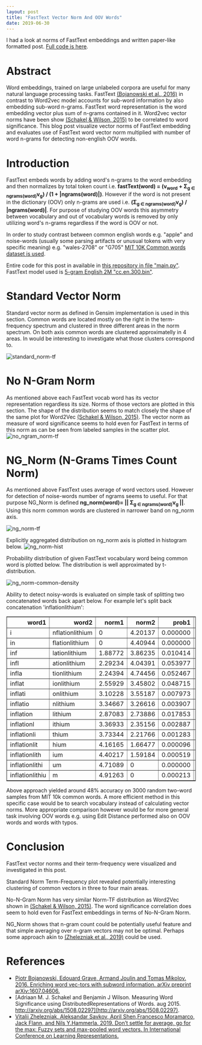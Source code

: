 ```yaml
---
layout: post
title: "FastText Vector Norm And OOV Words"
date: 2019-06-30
---
```


I had a look at norms of FastText embeddings and written paper-like formatted post. [Full code is here](https://github.com/vackosar/fasttext-vector-norms-and-oov-words/blob/master/README.md).

# Abstract

Word embeddings, trained on large unlabeled corpora are useful for many natural language processing tasks. FastText [(Bojanowski et al., 2016)](https://arxiv.org/abs/1607.04606) in contrast to Word2vec model accounts for sub-word information by also embedding sub-word n-grams. FastText word representation is the word embedding vector plus sum of n-grams contained in it.
Word2vec vector norms have been show [(Schakel & Wilson, 2015)](http://arxiv.org/abs/1508.02297) to be correlated to word significance. This blog post visualize vector norms of FastText embedding and evaluates use of FastText word vector norm multiplied with number of word n-grams for detecting non-english OOV words.

# Introduction

FastText embeds words by adding word's n-grams to the word embedding and then normalizes by total token count i.e. <b>fastText(word)<sub></sub> = (v<sub>word</sub> + &Sigma;<sub>g &in; ngrams(word)</sub>v<sub>g</sub>) / (1 + |ngrams(word)|)</b>. However if the word is not present in the dictionary (OOV) only n-grams are used i.e. <b>(&Sigma;<sub>g &in; ngrams(word)</sub>v<sub>g</sub>) / |ngrams(word)|</b>. For purpose of studying OOV words this asymmetry between vocabulary and out of vocabulary words is removed by only utilizing word's n-grams regardless if the word is OOV or not.

In order to study contrast between common english words e.g. "apple" and noise-words (usually some parsing artifacts or unusual tokens with very specific meaning) e.g. "wales-2708" or "G705" [MIT 10K Common words dataset is used](https://www.mit.edu/~ecprice/wordlist.10000).

Entire code for this post in available in [this repository in file "main.py"](https://github.com/vackosar/fasttext-vector-norms-and-oov-words/blob/master/main.py). FastText model used is [5-gram English 2M "cc.en.300.bin"](https://dl.fbaipublicfiles.com/fasttext/vectors-crawl/cc.en.300.bin.gz).

# Standard Vector Norm

Standard vector norm as defined in Gensim implementation is used in this section. Common words are located mostly on the right in the term-frequency spectrum and clustered in three different areas in the norm spectrum. On both axis common words are clustered approximatelly in 4 areas. In would be interesting to investigate what those clusters correspond to.

![standard_norm-tf](https://raw.githubusercontent.com/vackosar/fasttext-vector-norms-and-oov-words/master/results/standard_norm-tf.png)


# No N-Gram Norm

As mentioned above each FastText vocab word has its vector representation regardless its size. Norms of those vectors are plotted in this section. The shape of the distribution seems to match closely the shape of the same plot for Word2Vec [(Schakel & Wilson, 2015)](http://arxiv.org/abs/1508.02297). The vector norm as measure of word significance seems to hold even for FastText in terms of this norm as can be seen from labeled samples in the scatter plot.
![no_ngram_norm-tf](https://raw.githubusercontent.com/vackosar/fasttext-vector-norms-and-oov-words/master/results/no_ngram_norm-tf.png)


# NG_Norm (N-Grams Times Count Norm)

As mentioned above FastText uses average of word vectors used. However for detection of noise-words number of ngrams seems to useful. For that purpose NG_Norm is defined <b>ng_norm(word)= || &Sigma;<sub>g &in; ngrams(word)</sub>v<sub>g</sub> ||</b>. Using this norm common words are clustered in narrower band on ng_norm axis.

![ng_norm-tf](https://raw.githubusercontent.com/vackosar/fasttext-vector-norms-and-oov-words/master/results/ng_norm-tf.png)

Explicitly aggregated distribution on ng_norm axis is plotted in histogram below.
![ng_norm-hist](https://raw.githubusercontent.com/vackosar/fasttext-vector-norms-and-oov-words/master/results/ng_norm-hist.png)

Probability distribution of given FastText vocabulary word being common word is plotted below. The distribution is well approximated by t-distribution.

![ng_norm-common-density](https://raw.githubusercontent.com/vackosar/fasttext-vector-norms-and-oov-words/master/results/ng_norm-common-density.png)

Ability to detect noisy-words is evaluated on simple task of splitting two concatenated words back apart below. For example let's split back concatenation 'inflationlithium':

<table border="1" class="dataframe">
  <thead><tr style="text-align: right;"> <th>word1</th> <th>word2</th> <th>norm1</th> <th>norm2</th> <th>prob1</th> <th>prob2</th> <th>prob</th> </tr> </thead>
  <tbody>
    <tr> <td>i</td> <td>nflationlithium</td> <td>0</td> <td>4.20137</td> <td>0.000000</td> <td>0.000397</td> <td>0.000000e+00</td> </tr>
    <tr> <td>in</td> <td>flationlithium</td> <td>0</td> <td>4.40944</td> <td>0.000000</td> <td>0.000519</td> <td>0.000000e+00</td> </tr>
    <tr> <td>inf</td> <td>lationlithium</td> <td>1.88772</td> <td>3.86235</td> <td>0.010414</td> <td>0.000741</td> <td>7.721472e-06</td> </tr> 
    <tr> <td>infl</td> <td>ationlithium</td> <td>2.29234</td> <td>4.04391</td> <td>0.053977</td> <td>0.000428</td> <td>2.308942e-05</td> </tr>
    <tr> <td>infla</td> <td>tionlithium</td> <td>2.24394</td> <td>4.74456</td> <td>0.052467</td> <td>0.000000</td> <td>0.000000e+00</td> </tr>
    <tr> <td>inflat</td> <td>ionlithium</td> <td>2.55929</td> <td>3.45802</td> <td>0.048715</td> <td>0.002442</td> <td>1.189513e-04</td> </tr>
    <tr> <td>inflati</td> <td>onlithium</td> <td>3.10228</td> <td>3.55187</td> <td>0.007973</td> <td>0.001767</td> <td>1.408828e-05</td> </tr>
    <tr> <td>inflatio</td> <td>nlithium</td> <td>3.34667</td> <td>3.26616</td> <td>0.003907</td> <td>0.003159</td> <td>1.234263e-05</td> </tr>
    <tr> <td>inflation</td> <td>lithium</td> <td>2.87083</td> <td>2.73886</td> <td>0.017853</td> <td>0.035389</td> <td>6.318213e-04</td> </tr>
    <tr> <td>inflationl</td> <td>ithium</td> <td>3.36933</td> <td>2.35156</td> <td>0.002887</td> <td>0.053333</td> <td>1.539945e-04</td> </tr>
    <tr> <td>inflationli</td> <td>thium</td> <td>3.73344</td> <td>2.21766</td> <td>0.001283</td> <td>0.052467</td> <td>6.730259e-05</td> </tr>
    <tr> <td>inflationlit</td> <td>hium</td> <td>4.16165</td> <td>1.66477</td> <td>0.000096</td> <td>0.004324</td> <td>4.139165e-07</td> </tr>
    <tr> <td>inflationlith</td> <td>ium</td> <td>4.40217</td> <td>1.59184</td> <td>0.000519</td> <td>0.002212</td> <td>1.147982e-06</td> </tr>
    <tr> <td>inflationlithi</td> <td>um</td> <td>4.71089</td> <td>0</td> <td>0.000000</td> <td>0.000000</td> <td>0.000000e+00</td> </tr>
    <tr> <td>inflationlithiu</td> <td>m</td> <td>4.91263</td> <td>0</td> <td>0.000213</td> <td>0.000000</td> <td>0.000000e+00</td> </tr>
  </tbody>
</table>
 
Above approach yielded around 48% accuracy on 3000 random two-word samples from MIT 10k common words. A more efficient method in this specific case would be to search vocabulary instead of calculating vector norms. More appropriate comparison however would be for more general task involving OOV words e.g. using Edit Distance performed also on OOV words and words with typos.
 

# Conclusion

FastText vector norms and their term-frequency were visualized and investigated in this post.

Standard Norm Term-Frequency plot revealed potentially interesting clustering of common vectors in three to four main areas.

No-N-Gram Norm has very similar Norm-TF distribution as Word2Vec shown in [(Schakel & Wilson, 2015)](http://arxiv.org/abs/1508.02297). The word significance correlation does seem to hold even for FastText embeddings in terms of No-N-Gram Norm.

NG_Norm shows that n-gram count could be potentially useful feature and that simple averaging over n-gram vectors may not be optimal. Perhaps some approach akin to [(Zhelezniak et al., 2019)](https://arxiv.org/abs/1904.13264) could be used.


# References

- [Piotr  Bojanowski,   Edouard  Grave,   Armand  Joulin,and  Tomas  Mikolov.  2016.    Enriching  word  vec-tors  with  subword  information. arXiv preprint arXiv:1607.04606.](https://arxiv.org/abs/1607.04606)
- [Adriaan M. J. Schakel and Benjamin J Wilson.  Measuring Word Significance using DistributedRepresentations of Words. aug 2015. http://arxiv.org/abs/1508.02297](http://arxiv.org/abs/1508.02297).
- [Vitalii  Zhelezniak,  Aleksandar  Savkov,  April  Shen,Francesco  Moramarco,   Jack  Flann,   and  Nils  Y.Hammerla. 2019.   Don’t settle for average,  go for the max:  Fuzzy sets and max-pooled word vectors. In International Conference on Learning Representations.](https://arxiv.org/abs/1904.13264)


